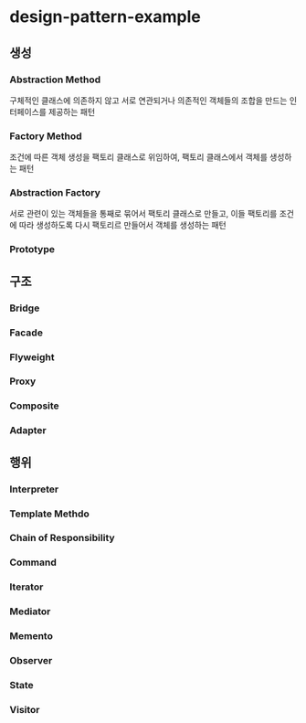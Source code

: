 # design-pattern-example



## 생성

### Abstraction Method

구체적인 클래스에 의존하지 않고 서로 연관되거나 의존적인 객체들의 조합을 만드는 인터페이스를 제공하는 패턴

### Factory Method

조건에 따른 객체 생성을 팩토리 클래스로 위임하여, 팩토리 클래스에서 객체를 생성하는 패턴

### Abstraction Factory

서로 관련이 있는 객체들을 통째로 묶어서 팩토리 클래스로 만들고, 이들 팩토리를 조건에 따라 생성하도록 다시 팩토리르 만들어서 객체를 생성하는 패턴

### Prototype



## 구조

### Bridge



### Facade



### Flyweight



### Proxy



### Composite



### Adapter



## 행위

### Interpreter

### Template Methdo

### Chain of Responsibility

### Command

### Iterator

### Mediator

### Memento

### Observer

### State

### Visitor



